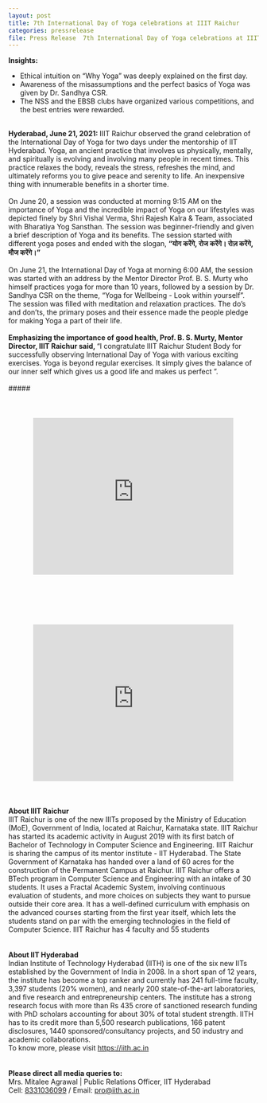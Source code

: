 ```yaml
---
layout: post
title: 7th International Day of Yoga celebrations at IIIT Raichur
categories: pressrelease
file: Press Release  7th International Day of Yoga celebrations at IIIT Raichur.pdf
---
```


<div>
<b> Insights: </b>
<div class="ml-5">
<ul style="list-style-type:disc;">
<li> Ethical intuition on “Why Yoga” was deeply explained on the first day. </li>
<li> Awareness of the misassumptions and the perfect basics of Yoga was given by Dr. Sandhya CSR. </li>
<li> The NSS and the EBSB clubs have organized various competitions, and the best entries were rewarded. </li>
</ul>
</div>
<br>
<div>
<b> Hyderabad, June 21, 2021: </b> IIIT Raichur observed the grand celebration of the International Day of Yoga for two days under the mentorship of IIT Hyderabad. Yoga, an ancient practice that involves us physically, mentally, and spiritually is evolving and involving many people in recent times. This practice relaxes the body, reveals the stress, refreshes the mind, and ultimately reforms you to give peace and serenity to life. An inexpensive thing with innumerable benefits in a shorter time.
</div>
<br>
<div>
On June 20, a session was conducted at morning 9:15 AM on the importance of Yoga and the incredible impact of Yoga on our lifestyles was depicted finely by Shri Vishal Verma, Shri Rajesh Kalra & Team, associated with Bharatiya Yog Sansthan. The session was beginner-friendly and given a brief description of Yoga and its benefits. The session started with different yoga poses and ended with the slogan, <strong> “योग करेंगे, रोज करेंगे। रोज़ करेंगे, मौज करेंगे।” </strong>
</div>
<br>
<div>
On June 21, the International Day of Yoga at morning 6:00 AM, the session was started with an address by the Mentor Director Prof. B. S. Murty who himself practices yoga for more than 10 years, followed by a session by Dr. Sandhya CSR on the theme, “Yoga for Wellbeing - Look within yourself”. The session was filled with meditation and relaxation practices. The do’s and don’ts, the primary poses and their essence made the people pledge for making Yoga a part of their life.
</div>
<br>
<div>
<strong> Emphasizing the importance of good health, Prof. B. S. Murty, Mentor Director, IIIT Raichur said, </strong> “I congratulate IIIT Raichur Student Body for successfully observing International Day of Yoga with various exciting exercises. Yoga is beyond regular exercises. It simply gives the balance of our inner self which gives us a good life and makes us perfect ”.
<br>
<div class="text-center"><br>#####</div>
</div>
<div class="row">
<div class="col-lg-6">
    <iframe width="80%" style="margin:10%" height="315" src="https://www.youtube.com/embed/l86V2mJzphI" title="YouTube video player" frameborder="0" allow="accelerometer; autoplay; clipboard-write; encrypted-media; gyroscope; picture-in-picture" allowfullscreen></iframe>
</div>
    <div class="col-lg-6">
        <iframe width="80%" style="margin:10%" height="315" src="https://www.youtube.com/embed/7Bmphmiafw0" title="YouTube video player" frameborder="0" allow="accelerometer; autoplay; clipboard-write; encrypted-media; gyroscope; picture-in-picture" allowfullscreen></iframe>
    </div>
</div>
<div>
<b>About IIIT Raichur</b><br>
IIIT Raichur is one of the new IIITs proposed by the Ministry of Education (MoE), Government of India,
located at Raichur, Karnataka state. IIIT Raichur has started its academic activity in August 2019 with its
first batch of Bachelor of Technology in Computer Science and Engineering. IIIT Raichur is sharing the
campus of its mentor institute - IIT Hyderabad. The State Government of Karnataka has handed over a
land of 60 acres for the construction of the Permanent Campus at Raichur. IIIT Raichur offers a BTech
program in Computer Science and Engineering with an intake of 30 students. It uses a Fractal Academic
System, involving continuous evaluation of students, and more choices on subjects they want to pursue
outside their core area. It has a well-defined curriculum with emphasis on the advanced courses starting
from the first year itself, which lets the students stand on par with the emerging technologies in the field
of Computer Science. IIIT Raichur has 4 faculty and 55 students
</div>
<br>
<br>
<!-- <div>
<b>Follow us on Twitter</b> - <a href="https://twitter.com/IIITRaichur">- https://twitter.com/IIITRaichur</a>
</div> -->

<div>
<b>About IIT Hyderabad</b><br>
Indian Institute of Technology Hyderabad (IITH) is one of the six new IITs established by the Government
of India in 2008. In a short span of 12 years, the institute has become a top ranker and currently has 241
full-time faculty, 3,397 students (20% women), and nearly 200 state-of-the-art laboratories, and five
research and entrepreneurship centers. The institute has a strong research focus with more than Rs 435
crore of sanctioned research funding with PhD scholars accounting for about 30% of total student
strength. IITH has to its credit more than 5,500 research publications, 166 patent disclosures, 1440
sponsored/consultancy projects, and 50 industry and academic collaborations.<br>
To know more, please visit <a href="https://iith.ac.in">https://iith.ac.in</a>
</div>
<br>
<br>
<div>
<b>Please direct all media queries to:</b><br>
Mrs. Mitalee Agrawal | Public Relations Officer, IIT Hyderabad<br>
Cell: <a href="tel://8331036099">8331036099</a> / Email: <a href="mailto:pro@iith.ac.in">pro@iith.ac.in</a>
</div>
